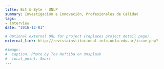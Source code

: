 ```yaml
---
title: Bit & Byte - UNLP
summary: Investigación e Innovación, Profesionales de Calidad
tags: 
- interview
date: "2016-12-01"

# Optional external URL for project (replaces project detail page).
external_link: http://revistainstitucional.info.unlp.edu.ar/issue.php?id=4

#image:
#  caption: Photo by Toa Heftiba on Unsplash
#  focal_point: Smart
---
```

